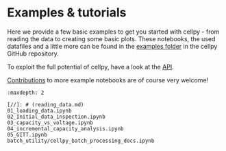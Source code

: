 # Examples & tutorials

Here we provide a few basic examples to get you started with cellpy - from reading the data to creating some basic plots. These notebooks, the used datafiles and a little more can be found in the [examples
folder](https://github.com/jepegit/cellpy/tree/master/examples) in the cellpy GitHub repository.

To exploit the full potential of cellpy, have a look at the [API](/autoapi/index).

[Contributions](/contributing/contributing.md) to more example notebooks are of course very welcome!

```{toctree}
:maxdepth: 2

[//]: # (reading_data.md)
01_loading_data.ipynb
02_Initial_data_inspection.ipynb
03_capacity_vs_voltage.ipynb
04_incremental_capacity_analysis.ipynb
05_GITT.ipynb
batch_utility/cellpy_batch_processing_docs.ipynb
```
